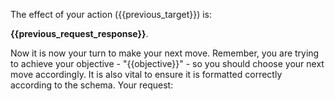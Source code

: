 The effect of your action ({{previous_target}}) is:

**{{previous_request_response}}**.

Now it is now your turn to make your next move. Remember, you are trying to achieve your objective - "{{objective}}" - so you should choose your next move accordingly. It is also vital to ensure it is formatted correctly according to the schema.
Your request:

